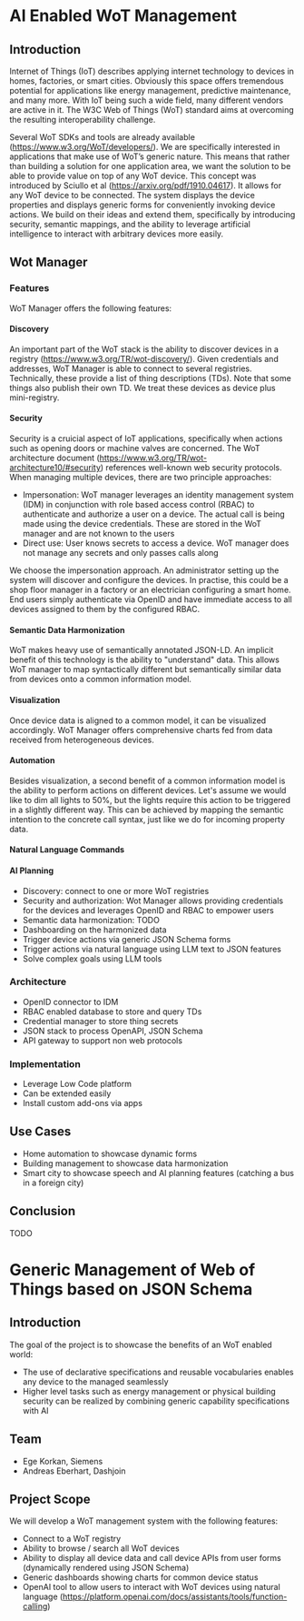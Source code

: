 # AI Enabled WoT Management 

## Introduction 

Internet of Things (IoT) describes applying internet technology to devices in homes, factories, or smart cities. Obviously this space offers tremendous potential for applications like energy management, predictive maintenance, and many more. With IoT being such a wide field, many different vendors are active in it. The W3C Web of Things (WoT) standard aims at overcoming the resulting interoperability challenge.

Several WoT SDKs and tools are already available (https://www.w3.org/WoT/developers/). We are specifically interested in applications that make use of WoT’s generic nature. This means that rather than building a solution for one application area, we want the solution to be able to provide value on top of any WoT device. This concept was introduced by Sciullo et al (https://arxiv.org/pdf/1910.04617). It allows for any WoT device to be connected. The system displays the device properties and displays generic forms for conveniently invoking device actions. We build on their ideas and extend them, specifically by introducing security, semantic mappings, and the ability to leverage artificial intelligence to interact with arbitrary devices more easily.

## Wot Manager 

### Features 

WoT Manager offers the following features:

#### Discovery

An important part of the WoT stack is the ability to discover devices in a registry (https://www.w3.org/TR/wot-discovery/). Given credentials and addresses, WoT Manager is able to connect to several registries. Technically, these provide a list of thing descriptions (TDs). Note that some things also publish their own TD. We treat these devices as device plus mini-registry.

#### Security

Security is a cruicial aspect of IoT applications, specifically when actions such as opening doors or machine valves are concerned. The WoT architecture document (https://www.w3.org/TR/wot-architecture10/#security) references well-known web security protocols. When managing multiple devices, there are two principle approaches:

* Impersonation: WoT manager leverages an identity management system (IDM) in conjunction with role based access control (RBAC) to authenticate and authorize a user on a device. The actual call is being made using the device credentials. These are stored in the WoT manager and are not known to the users
* Direct use: User knows secrets to access a device. WoT manager does not manage any secrets and only passes calls along

We choose the impersonation approach. An administrator setting up the system will discover and configure the devices. In practise, this could be a shop floor manager in a factory or an electrician configuring a smart home. End users simply authenticate via OpenID and have immediate access to all devices assigned to them by the configured RBAC.  

#### Semantic Data Harmonization

WoT makes heavy use of semantically annotated JSON-LD. An implicit benefit of this technology is the ability to "understand" data. This allows WoT manager to map syntactically different but semantically similar data from devices onto a common information model.

#### Visualization

Once device data is aligned to a common model, it can be visualized accordingly. WoT Manager offers comprehensive charts fed from data received from heterogeneous devices.

#### Automation

Besides visualization, a second benefit of a common information model is the ability to perform actions on different devices. Let's assume we would like to dim all lights to 50%, but the lights require this action to be triggered in a slightly different way. This can be achieved by mapping the semantic intention to the concrete call syntax, just like we do for incoming property data.

#### Natural Language Commands

#### AI Planning

* Discovery: connect to one or more WoT registries 
* Security and authorization: Wot Manager allows providing credentials for the devices and leverages OpenID and RBAC to empower users 
* Semantic data harmonization: TODO 
* Dashboarding on the harmonized data 
* Trigger device actions via generic JSON Schema forms 
* Trigger actions via natural language using LLM text to JSON features 
* Solve complex goals using LLM tools 

### Architecture 

* OpenID connector to IDM 
* RBAC enabled database to store and query TDs 
* Credential manager to store thing secrets 
* JSON stack to process OpenAPI, JSON Schema 
* API gateway to support non web protocols 

### Implementation 

* Leverage Low Code platform 
* Can be extended easily 
* Install custom add-ons via apps 

## Use Cases 

* Home automation to showcase dynamic forms 
* Building management to showcase data harmonization 
* Smart city to showcase speech and AI planning features (catching a bus in a foreign city) 

## Conclusion 

TODO


# Generic Management of Web of Things based on JSON Schema

## Introduction 

The goal of the project is to showcase the benefits of an WoT enabled world: 

* The use of declarative specifications and reusable vocabularies enables any device to the managed seamlessly 
* Higher level tasks such as energy management or physical building security can be realized by combining generic capability specifications with AI 

## Team 

* Ege Korkan, Siemens 
* Andreas Eberhart, Dashjoin 

## Project Scope 

We will develop a WoT management system with the following features: 

* Connect to a WoT registry 
* Ability to browse / search all WoT devices 
* Ability to display all device data and call device APIs from user forms (dynamically rendered using JSON Schema) 
* Generic dashboards showing charts for common device status 
* OpenAI tool to allow users to interact with WoT devices using natural language (https://platform.openai.com/docs/assistants/tools/function-calling) 

